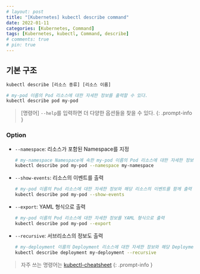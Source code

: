 ```yaml
---
# layout: post
title: "[Kubernetes] kubectl describe command"
date: 2022-01-11
categories: [Kubernetes, Command]
tags: [Kubernetes, kubectl, Command, describe]
# comments: true
# pin: true
---
```


## 기본 구조

```bash
kubectl describe [리소스 종류] [리소스 이름]

# my-pod 이름의 Pod 리소스에 대한 자세한 정보를 출력할 수 있다.
kubectl describe pod my-pod
```

> [명령어] `--help`를 입력하면 더 다양한 옵션들을 찾을 수 있다.
{: .prompt-info }

### Option

- `--namespace`: 리소스가 포함된 Namespace를 지정
    ```bash
    # my-namespace Namespace에 속한 my-pod 이름의 Pod 리소스에 대한 자세한 정보를 출력
    kubectl describe pod my-pod --namespace my-namespace
    ```

- `--show-events`: 리소스의 이벤트를 출력
    ```bash
    # my-pod 이름의 Pod 리소스에 대한 자세한 정보와 해당 리소스의 이벤트를 함께 출력
    kubectl describe pod my-pod --show-events
    ```

- `--export`: YAML 형식으로 출력
    ```bash
    # my-pod 이름의 Pod 리소스에 대한 자세한 정보를 YAML 형식으로 출력
    kubectl describe pod my-pod --export
    ```

- `--recursive`: 서브리소스의 정보도 출력
    ```bash
    # my-deployment 이름의 Deployment 리소스에 대한 자세한 정보와 해당 Deployment 리소스에 포함된 Pod 리소스의 자세한 정보도 함께 출력
    kubectl describe deployment my-deployment --recursive
    ```

> 자주 쓰는 명령어는 [kubectl-cheatsheet](https://kubernetes.io/docs/reference/kubectl/cheatsheet/)
{: .prompt-info }